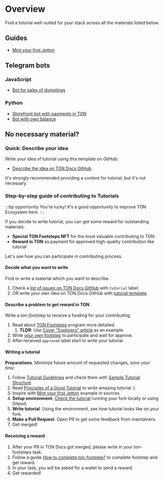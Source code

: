 # Overview

Find a tutorial well-suited for your stack across all the materials listed below.

## Guides

* [Mint your first Jetton](/develop/dapps/tutorials/jetton-minter)

## Telegram bots

### JavaScript

* [Bot for sales of dumplings](/develop/dapps/tutorials/accept-payments-in-a-telegram-bot-js)

### Python

* [Storefront bot with payments in TON](/develop/dapps/tutorials/accept-payments-in-a-telegram-bot)
* [Bot with own balance](/develop/dapps/tutorials/accept-payments-in-a-telegram-bot-2)

## No necessary material?

### Quick: Describe your idea

Write your idea of tutorial using this template on GitHub:

* [Describe the idea on TON Docs GitHub](https://github.com/ton-community/ton-docs/issues/new?assignees=&labels=feature+%3Asparkles%3A%2Ccontent+%3Afountain_pen%3A&template=suggest_tutorial.yaml&title=Suggest+a+tutorial)

It's strongly recommended providing a content for tutorial, but it's not necessary.

### Step-by-step guide of contributing to Tutorials

:::tip opportunity
You're lucky! It's a good opportunity to improve TON Ecosystem here.
:::

If you decide to write tutorial, you can get some reward for outstanding materials:
- **Special TON Footsteps NFT** for the most valuable contributing to TON
- **Reward in TON** as payment for approved high-quality contribution like tutorial

Let's see how you can participate in contributing process.

#### Decide what you want to write

Find or write a material which you want to describe.
   1. Check a [list of issues on TON Docs GitHub](https://github.com/ton-community/ton-docs/issues) with `tutorial` label.
   2. _OR_ write your own idea on TON Docs GitHub with [tutorial template](https://github.com/ton-community/ton-docs/issues/new?assignees=&labels=feature+%3Asparkles%3A%2Ccontent+%3Afountain_pen%3A&template=suggest_tutorial.yaml&title=Suggest+a+tutorial).

#### Describe a problem to get reward in TON

Write a _ton-footstep_ to receive a funding for your contributing.
   1. Read about [TON Footsteps](https://github.com/ton-society/ton-footsteps) program more detailed.
      1. **TLDR:** Use [Cover "Explorers" article](https://github.com/ton-society/ton-footsteps/issues/61) as an example.
   2. Write [your own footstep](https://github.com/ton-society/ton-footsteps/issues/new/choose) to participate and wait for approve.
   3. After received `approved` label start to write your tutorial.

#### Writing a tutorial   

**Preparations**. Minimize future amount of requested changes, _save your time_:
   1. Follow [Tutorial Guidelines](/contribute/guidelines) and check them with [Sample Tutorial Structure](/contribute/sample-tutorial)
   2. Read [Principles of a Good Tutorial](/contribute/principles-of-a-good-tutorial) to write amazing tutorial :)
   3. Inspire with [Mint your first Jetton](/develop/dapps/tutorials/jetton-minter) example in sources.
   4. **Setup environment**. [Check the tutorial](/contribute#online-one-click-contribution-setup) running your fork locally or using Gitpod.
   5. **Write tutorial**. Using the environment, see how tutorial looks like on your fork.
   6. **Make a Pull Request**. Open PR to get some feedback from maintainers.
   7. Get merged!
   
#### Receiving a reward

1. After your PR in TON Docs got merged, please write in your ton-footsteps task.
2. Follow a guide [How to complete ton-footstep?](https://github.com/ton-society/ton-footsteps#how-to-complete-something-from-the-list) to complete footstep and get reward.
3. In your task, you will be asked for a wallet to send a reward.
4. Get rewarded!